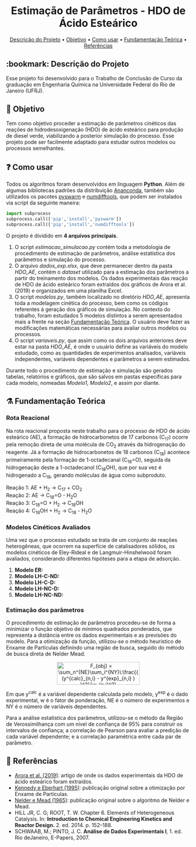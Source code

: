 <h1 align="center"> Estimação de Parâmetros - HDO de Ácido Esteárico </h1>

<p align="center">
 <a href="#descricao">Descrição do Projeto</a> •
 <a href="#objetivo">Objetivo</a> •
 <a href="#comousar">Como usar</a>  • 
 <a href="#teoria">Fundamentação Teórica</a> •  
 <a href="#referencias">Referências</a>
</p>

<h2 id="descricao"> :bookmark: Descrição do Projeto </h2>

Esse projeto foi desenvolvido para o Trabalho de Conclusão de Curso da graduação em Engenharia Química na Universidade Federal do Rio de Janeiro (UFRJ). 

<h2 id="objetivo"> 🎯 Objetivo </h2>

Tem como objetivo proceder a estimação de parâmetros cinéticos das reações de hidrodesoxigenação (HDO) de ácido esteárico para produção de diesel verde, 
viabilizando a posterior simulação do processo. Esse projeto pode ser facilmente adaptado para estudar outros modelos ou processos semelhantes. 

<h2 id="comousar"> ❓ Como usar </h2>

Todos os algoritmos foram desenvolvidos em linguagem <b>Python</b>. Além de algumas bibliotecas padrões da distribuição <a href="https://www.anaconda.com/products/individual">Ananconda</a>, 
também são utilizados os pacotes <a href="https://pythonhosted.org/pyswarm/">pyswarm</a> e <a href="https://pypi.org/project/numdifftools/">numdifftools</a>, 
que podem ser instalados via script da seguinte maneira: 

```python
import subprocess
subprocess.call(['pip','install','pyswarm'])
subprocess.call(['pip','install','numdifftools'])
```

O projeto é dividido em <b>4 arquivos principais</b>. <br>
<ol>
  <li> O script <i>estimacao_simulacao.py</i> contém toda a metodologia de procedimento de estimação de parâmetros, análise estatística dos parâmetros e simulação do processo.
</li>

  <li> O arquivo <i>dados_exp.xlsx</i>, que deve permanecer dentro da pasta <i>HDO_AE</i>, contém o <i>dataset</i> utilizado 
  para a estimação dos parâmetros a partir do treinamento dos modelos. Os dados experimentais das reação de HDO de ácido esteárico
  foram extraídos dos gráficos de Arora et al. (2019) e organizados em uma planilha Excel. 
  </li>

  <li> O script <i>modelos.py</i>, também localizado no diretório <i>HDO_AE</i>, apresenta toda a modelagem cinética do processo, 
  bem como os códigos referentes à geração dos gráficos de simulação. No contexto do trabalho, 
  foram estudados 5 modelos distintos a serem apresentados mais a frente na seção <a href="#teoria">Fundamentação Teórica</a>. 
  O usuário deve fazer as modificações matemáticas necessárias para avaliar outros modelos ou processos.
  </li>
  
  <li> O script <i>variaveis.py</i>, que assim como os dois arquivos anteriores deve estar na pasta <i>HDO_AE</i>, é onde o usuário define as variáveis do modelo estudado, 
  como as quantidades de experimentos analisados, variáveis independentes, variáveis dependentes e parâmetros a serem estimados.
  </li>
  
</ol>

Durante todo o procedimento de estimação e simulação são gerados tabelas, relatórios e gráficos, que são salvos em pastas específicas para cada modelo, nomeadas <i>Modelo1</i>, <i>Modelo2</i>, e assim por diante.


<h2 id="teoria"> ⚗️ Fundamentação Teórica </h2>

### Rota Reacional

Na rota reacional proposta neste trabalho para o processo de HDO de ácido esteárico (AE), a formação de hidrocarbonetos de 17 carbonos (C<sub>17</sub>) 
ocorre pela remoção direta de uma molécula de CO<sub>2</sub> através da hidrogenação do reagente. Já a formação de hidrocarbonetos de 18 carbonos (C<sub>18</sub>)
acontece primeiramente pela formação de 1-octadecanal (C<sub>18</sub>=O), seguida da hidrogenação deste a 1-octadecanol (C<sub>18</sub>OH), que por sua vez é hidrogenado
a C<sub>18</sub>, gerando moléculas de água como subproduto.

Reação 1: AE + H<sub>2</sub> → C<sub>17</sub> + CO<sub>2</sub> <br>
Reação 2: AE → C<sub>18</sub>=O - H<sub>2</sub>O <br>
Reação 3: C<sub>18</sub>=O + H<sub>2</sub> → C<sub>18</sub>OH <br>
Reação 4: C<sub>18</sub>OH + H<sub>2</sub> → C<sub>18</sub> - H<sub>2</sub>O <br>

### Modelos Cinéticos Avaliados

Uma vez que o processo estudado se trata de um conjunto de reações heterogêneas, que ocorrem na superfície de catalisadores sólidos, os modelos cinéticos de
Eley-Rideal e de Langmuir-Hinshelwood foram avaliados, considerando diferentes hipóteses para a etapa de adsorção.

<ol>
<li> <b> Modelo ER:</b> </li>
<li> <b> Modelo LH-C-ND:</b> </li>
<li> <b> Modelo LH-C-D:</b>  </li>
<li> <b> Modelo LH-NC-D:</b> </li>
<li> <b> Modelo LH-NC-ND:</b> </li>
</ol>

### Estimação dos parâmetros

O procedimento de estimação de parâmetros procedeu-se de forma a minimizar o função objetivo de mínimos quadrados ponderados, 
que representa a distância entre os dados experimentais e as previsões do modelo.
Para a otimização da função, utilizou-se o método heurístico de Enxame de Partículas definindo uma região de busca, seguido do método de busca direta de Nelder Mead.

<p align="center">
<img src="https://bit.ly/3E3ImSR" align="center" border="0" alt="F_{obj} = \sum_n^{NE}\sum_i^{NY}\:\frac{{ (y^{calc}_{n,i} - y^{exp}_{n,i} ) }^2}{w_{n,i}^2}" width="226" height="62" />
</p>

Em que y<sup>calc</sup> é a variável dependente calculada pelo modelo, y<sup>exp</sup> é o dado experimental, w é o fator de ponderação, 
NE é o número de experimentos e NY é o número de variáveis dependentes.

Para a análise estatística dos parâmetros, utilizou-se o método da Região de Verossimilhança com um nível de confiança de 95%
para construir os intervalos de confiança; a correlação de Pearson para avaliar a predição de cada variável dependente; e a correlação paramétrica
entre cada par de parâmetro.

<h2 id="referencias"> 📜 Referências </h2>

<ul>
<li><a href="https://doi.org/10.1016/j.cej.2019.01.134"> Arora et al. (2019)</a>: artigo de onde os dados experimentais da HDO de ácido esteárico foram extraídos. </li>
<li><a href="https://doi.org/10.1109/ICNN.1995.488968"> Kennedy e Eberhart (1995)</a>: publicação original sobre a otimização por Enxame de Partículas. </li>
<li><a href="https://doi.org/10.1093/comjnl/7.4.308"> Nelder e Mead (1965)</a>: publicação original sobre o algoritmo de Nelder e Mead. </li>
<li> HILL JR, C. G; ROOT, T. W. Chapter 6. Elements of Heterogeneous Catalysis. In: <b>Introduction to Chemical Engineering Kinetics and Reactor Design.</b> 2. ed. 2014. p. 152–188.</li>
<li> SCHWAAB, M.; PINTO, J. C. <b>Análise de Dados Experimentais I</b>, 1. ed. Rio deJaneiro, E-Papers, 2007. </li>
</ul>



